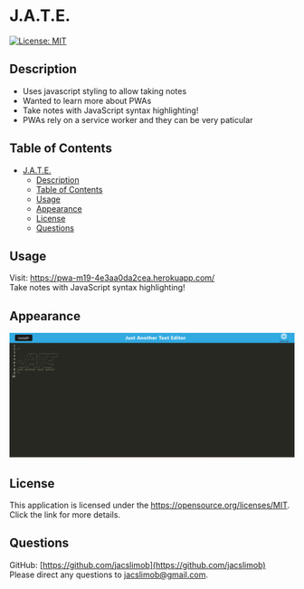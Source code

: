 # J.A.T.E.
[![License: MIT](https://img.shields.io/badge/License-MIT-yellow.svg)](https://opensource.org/licenses/MIT)
## Description

  - Uses javascript styling to allow taking notes         
  - Wanted to learn more about PWAs
  - Take notes with JavaScript syntax highlighting!
  - PWAs rely on a service worker and they can be very paticular
        
## Table of Contents        
        
- [J.A.T.E.](#jate)
  - [Description](#description)
  - [Table of Contents](#table-of-contents)
  - [Usage](#usage)
  - [Appearance](#appearance)
  - [License](#license)
  - [Questions](#questions)
        
## Usage
        
Visit: https://pwa-m19-4e3aa0da2cea.herokuapp.com/  
Take notes with JavaScript syntax highlighting!

## Appearance

![image-of-app](client/src/images/screenshot.png)

## License

This application is licensed under the https://opensource.org/licenses/MIT. Click the link for more details.

## Questions

GitHub: [https://github.com/jacslimob](https://github.com/jacslimob)     
Please direct any questions to [jacslimob@gmail.com](mailto:jacslimob@gmail.com).
